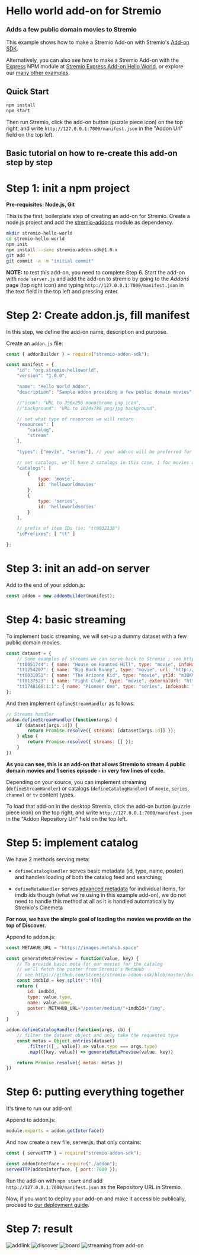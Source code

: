 # Hello world add-on for Stremio

### Adds a few public domain movies to Stremio

This example shows how to make a Stremio Add-on with Stremio's [Add-on SDK](https://github.com/Stremio/stremio-addon-sdk).

Alternatively, you can also see how to make a Stremio Add-on with the [Express](https://www.npmjs.com/package/express) NPM module at [Stremio Express Add-on Hello World](https://github.com/Stremio/addon-helloworld-express), or explore our [many other examples](https://github.com/Stremio/stremio-addon-sdk/tree/master/docs/examples).


## Quick Start

```bash
npm install
npm start
```

Then run Stremio, click the add-on button (puzzle piece icon) on the top right, and write `http://127.0.0.1:7000/manifest.json` in the "Addon Url" field on the top left.


## Basic tutorial on how to re-create this add-on step by step

Step 1: init a npm project
=========================

**Pre-requisites: Node.js, Git**

This is the first, boilerplate step of creating an add-on for Stremio. Create a node.js project and add the [stremio-addons](http://github.com/Stremio/stremio-addons) module as dependency.

```bash
mkdir stremio-hello-world
cd stremio-hello-world
npm init
npm install --save stremio-addon-sdk@1.0.x
git add *
git commit -a -m "initial commit"
```

**NOTE:** to test this add-on, you need to complete Step 6. Start the add-on with `node server.js` and add the add-on to stremio by going to the *Addons* page (top right icon) and typing `http://127.0.0.1:7000/manifest.json` in the text field in the top left and pressing enter.

Step 2: Create addon.js, fill manifest
===========================

In this step, we define the add-on name, description and purpose.

Create an `addon.js` file:
```javascript
const { addonBuilder } = require("stremio-addon-sdk");

const manifest = {
    "id": "org.stremio.helloworld",
    "version": "1.0.0",

    "name": "Hello World Addon",
    "description": "Sample addon providing a few public domain movies",

    //"icon": "URL to 256x256 monochrome png icon", 
    //"background": "URL to 1024x786 png/jpg background",

    // set what type of resources we will return
    "resources": [
        "catalog",
        "stream"
    ],

    "types": ["movie", "series"], // your add-on will be preferred for these content types

    // set catalogs, we'll have 2 catalogs in this case, 1 for movies and 1 for series
    "catalogs": [
        {
            type: 'movie',
            id: 'helloworldmovies'
        },
        {
            type: 'series',
            id: 'helloworldseries'
        }
    ],

    // prefix of item IDs (ie: "tt0032138")
    "idPrefixes": [ "tt" ]

};
```

Step 3: init an add-on server
============================

Add to the end of your addon.js:
```javascript
const addon = new addonBuilder(manifest);
```

Step 4: basic streaming
==============================

To implement basic streaming, we will set-up a dummy dataset with a few public domain movies. 

```javascript
const dataset = {
    // Some examples of streams we can serve back to Stremio ; see https://github.com/Stremio/stremio-addon-sdk/blob/master/docs/api/responses/stream.md
    "tt0051744": { name: "House on Haunted Hill", type: "movie", infoHash: "9f86563ce2ed86bbfedd5d3e9f4e55aedd660960" }, // torrent
    "tt1254207": { name: "Big Buck Bunny", type: "movie", url: "http://clips.vorwaerts-gmbh.de/big_buck_bunny.mp4" }, // HTTP stream
    "tt0031051": { name: "The Arizone Kid", type: "movie", ytId: "m3BKVSpP80s" }, // YouTube stream
    "tt0137523": { name: "Fight Club", type: "movie", externalUrl: "https://www.netflix.com/watch/26004747" }, // redirects to Netflix
    "tt1748166:1:1": { name: "Pioneer One", type: "series", infoHash: "07a9de9750158471c3302e4e95edb1107f980fa6" }, // torrent for season 1, episode 1
};
```

And then implement ``defineStreamHandler`` as follows:

```javascript
// Streams handler
addon.defineStreamHandler(function(args) {
    if (dataset[args.id]) {
        return Promise.resolve({ streams: [dataset[args.id]] });
    } else {
        return Promise.resolve({ streams: [] });
    }
})
```

**As you can see, this is an add-on that allows Stremio to stream 4 public domain movies and 1 series episode - in very few lines of code.**

Depending on your source, you can implement streaming (`defineStreamHandler`) or catalogs (`defineCatalogHandler`) of ``movie``, ``series``, ``channel`` or ``tv`` content types.

To load that add-on in the desktop Stremio, click the add-on button (puzzle piece icon) on the top right, and write `http://127.0.0.1:7000/manifest.json` in the "Addon Repository Url" field on the top left.

Step 5: implement catalog
==============================

We have 2 methods serving meta: 

- ``defineCatalogHandler`` serves basic metadata (id, type, name, poster) and handles loading of both the catalog feed and searching;

- ``defineMetaHandler`` serves [advanced metadata](https://github.com/Stremio/stremio-addon-sdk/blob/docs/docs/api/responses/meta.md) for individual items, for imdb ids though (what we're using in this example add-on), we do not need to handle this method at all as it is handled automatically by Stremio's Cinemeta

**For now, we have the simple goal of loading the movies we provide on the top of Discover.**

Append to addon.js:

```javascript
const METAHUB_URL = "https://images.metahub.space"

const generateMetaPreview = function(value, key) {
    // To provide basic meta for our movies for the catalog
    // we'll fetch the poster from Stremio's MetaHub
    // see https://github.com/Stremio/stremio-addon-sdk/blob/master/docs/api/responses/meta.md#meta-preview-object
    const imdbId = key.split(":")[0]
    return {
        id: imdbId,
        type: value.type,
        name: value.name,
        poster: METAHUB_URL+"/poster/medium/"+imdbId+"/img",
    }
}

addon.defineCatalogHandler(function(args, cb) {
    // filter the dataset object and only take the requested type
    const metas = Object.entries(dataset)
        .filter(([_, value]) => value.type === args.type)
        .map(([key, value]) => generateMetaPreview(value, key))

    return Promise.resolve({ metas: metas })
})
```

Step 6: putting everything together
===================

It's time to run our add-on!

Append to addon.js:
```javascript
module.exports = addon.getInterface()
```

And now create a new file, server.js, that only contains:

```javascript
const { serveHTTP } = require("stremio-addon-sdk");

const addonInterface = require("./addon");
serveHTTP(addonInterface, { port: 7000 });
```

Run the add-on with `npm start` and add `http://127.0.0.1:7000/manifest.json` as the Repository URL in Stremio.

Now, if you want to deploy your add-on and make it accessible publically, proceed to [our deployment guide](https://github.com/Stremio/stremio-addon-sdk/blob/master/docs/deploying.md).


Step 7: result
===================

![addlink](https://user-images.githubusercontent.com/1777923/43146711-65a33ccc-8f6a-11e8-978e-4c69640e63e3.png)
![discover](screenshots/stremio-addons-discover.png)
![board](screenshots/stremio-addons-board.png)
![streaming from add-on](screenshots/streaming.png)
